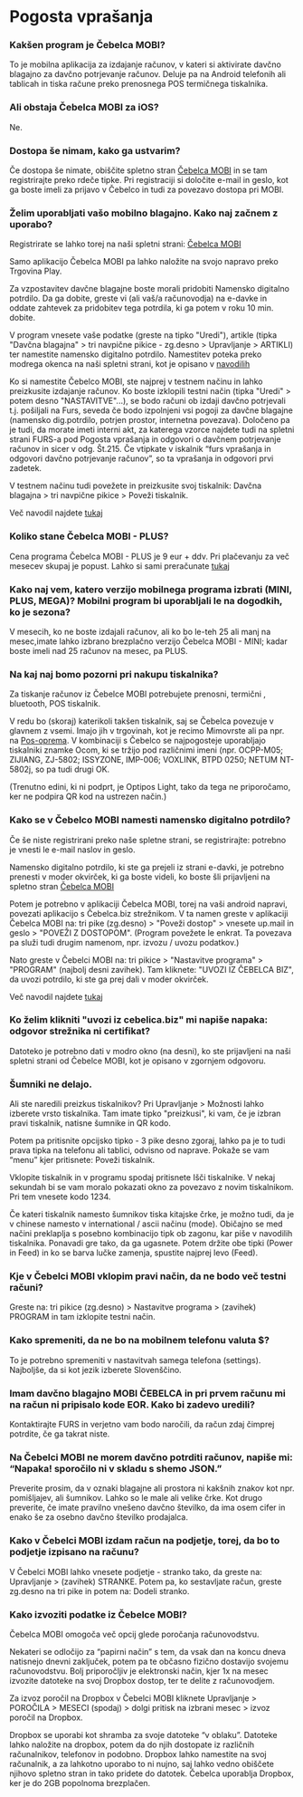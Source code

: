 # Pogosta vprašanja

### Kakšen program je Čebelca MOBI?

To je mobilna aplikacija za izdajanje računov, v kateri si aktivirate davčno blagajno za davčno potrjevanje računov. Deluje pa na Android telefonih ali tablicah in tiska račune preko prenosnega POS termičnega tiskalnika.

### Ali obstaja Čebelca MOBI za iOS?

Ne.

### Dostopa še nimam, kako ga ustvarim?

Če dostopa še nimate, obiščite spletno stran [Čebelca MOBI](https://www.cebelca.biz/mobi) in se tam registrirajte preko rdeče tipke. 
Pri registraciji si določite e-mail in geslo, kot ga boste imeli za prijavo v Čebelco in tudi za povezavo dostopa pri MOBI.

### Želim uporabljati vašo mobilno blagajno. Kako naj začnem z uporabo?

Registrirate se lahko torej na naši spletni strani: [Čebelca MOBI](https://www.cebelca.biz/mobi)

Samo aplikacijo Čebelca MOBI pa lahko naložite na svojo napravo preko Trgovina Play.

Za vzpostavitev davčne blagajne boste morali pridobiti Namensko digitalno potrdilo. Da ga dobite, greste vi (ali vaš/a računovodja) na e-davke in oddate zahtevek za pridobitev tega potrdila, ki ga potem v roku 10 min. dobite.

V program vnesete vaše podatke (greste na tipko "Uredi"), artikle (tipka "Davčna blagajna" > tri navpične pikice - zg.desno > Upravljanje > ARTIKLI) ter namestite namensko digitalno potrdilo. Namestitev poteka preko modrega okenca na naši spletni strani, kot je opisano v [navodilih](https://www.cebelca.biz/pomoc-davcne-blagajne-mobi-potrdilo.html)

Ko si namestite Čebelco MOBI, ste najprej v testnem načinu in lahko preizkusite izdajanje računov. Ko boste izklopili testni način (tipka "Uredi" > potem desno "NASTAVITVE"...), se bodo računi ob izdaji davčno potrjevali t.j. pošiljali na Furs, seveda če bodo izpolnjeni vsi pogoji za davčne blagajne (namensko dig.potrdilo, potrjen prostor, internetna povezava). Določeno pa je tudi, da morate imeti interni akt, za katerega vzorce najdete tudi na spletni strani FURS-a pod Pogosta vprašanja in odgovori o davčnem potrjevanje računov in sicer v odg. Št.215. Če vtipkate v iskalnik “furs vprašanja in odgovori davčno potrjevanje računov”, so ta vprašanja in odgovori prvi zadetek.

V testnem načinu tudi povežete in preizkusite svoj tiskalnik: Davčna blagajna > tri navpične pikice > Poveži tiskalnik.

Več navodil najdete [tukaj](https://www.cebelca.biz/pomoc-davcne-blagajne-mobi.html)

### Koliko stane Čebelca MOBI - PLUS?

Cena programa Čebelca MOBI - PLUS je 9 eur + ddv. Pri plačevanju za več mesecev skupaj je popust. Lahko si sami preračunate [tukaj](https://www.cebelca.biz/subscription-si.html)

### Kako naj vem, katero verzijo mobilnega programa izbrati (MINI, PLUS, MEGA)? Mobilni program bi uporabljali le na dogodkih, ko je sezona?

V mesecih, ko ne boste izdajali računov, ali ko bo le-teh 25 ali manj na mesec,imate lahko izbrano brezplačno verzijo Čebelca MOBI - MINI; kadar boste imeli nad 25 računov na mesec, pa PLUS.

### Na kaj naj bomo pozorni pri nakupu tiskalnika?

Za tiskanje računov iz Čebelce MOBI potrebujete prenosni, termični , bluetooth, POS tiskalnik.

V redu bo (skoraj) katerikoli takšen tiskalnik, saj se Čebelca povezuje v glavnem z vsemi. Imajo jih v trgovinah, kot je recimo Mimovrste ali pa npr. na [Pos-oprema](https://www.pos-oprema.net/prenosni-tiskalniki). V kombinaciji s Čebelco se najpogosteje uporabljajo tiskalniki znamke Ocom, ki se tržijo pod različnimi imeni (npr. OCPP-M05; ZIJIANG, ZJ-5802; ISSYZONE, IMP-006; VOXLINK, BTPD 0250; NETUM NT-5802j, so pa tudi drugi OK. 

(Trenutno edini, ki ni podprt, je Optipos Light, tako da tega ne priporočamo, ker ne podpira QR kod na ustrezen način.)

### Kako se v Čebelco MOBI namesti namensko digitalno potrdilo?

Če še niste registrirani preko naše spletne strani, se registrirajte: potrebno je vnesti le e-mail naslov in geslo.

Namensko digitalno potrdilo, ki ste ga prejeli iz strani e-davki, je potrebno prenesti v moder okvirček, ki ga boste videli, ko boste šli prijavljeni na spletno stran [Čebelca MOBI](https://www.cebelca.biz/manage/mobi.html)

Potem je potrebno v aplikaciji Čebelca MOBI, torej na vaši android napravi, povezati aplikacijo s Čebelca.biz strežnikom. V ta namen greste v aplikaciji Čebelca MOBI na: tri pike (zg.desno) > "Poveži dostop" > vnesete up.mail in geslo > "POVEŽI Z DOSTOPOM". (Program povežete le enkrat. Ta povezava pa služi tudi drugim namenom, npr. izvozu / uvozu podatkov.)

Nato greste v Čebelci MOBI na: tri pikice > "Nastavitve programa" > "PROGRAM" (najbolj desni zavihek). Tam kliknete: "UVOZI IZ ČEBELCA BIZ", da uvozi potrdilo, ki ste ga prej dali v moder okvirček.

Več navodil najdete [tukaj](https://www.cebelca.biz/navodila/faq/namensko_digitalno_potrdilo/#uvoz-potrdila-v-mobilni-program-%C4%8Debelca-mobi)

### Ko želim klikniti "uvozi iz cebelica.biz" mi napiše napaka: odgovor strežnika ni certifikat?

Datoteko je potrebno dati v modro okno (na desni), ko ste prijavljeni na naši spletni strani od Čebelce MOBI, kot je opisano v zgornjem odgovoru.

### Šumniki ne delajo.

Ali ste naredili preizkus tiskalnikov? Pri Upravljanje > Možnosti lahko izberete vrsto tiskalnika. Tam imate tipko "preizkusi", ki vam, če je izbran pravi tiskalnik, natisne šumnike in QR kodo.

Potem pa pritisnite opcijsko tipko - 3 pike desno zgoraj, lahko pa je to tudi prava tipka na telefonu ali tablici, odvisno od naprave. Pokaže se vam “menu” kjer pritisnete: Poveži tiskalnik.

Vklopite tiskalnik in v programu spodaj pritisnete Išči tiskalnike. V nekaj sekundah bi se vam moralo pokazati okno za povezavo z novim tiskalnikom. Pri tem vnesete kodo 1234.

Če kateri tiskalnik namesto šumnikov tiska kitajske črke, je možno tudi, da je v chinese namesto v international / ascii načinu (mode). Običajno se med načini preklaplja s posebno kombinacijo tipk ob zagonu, kar piše v navodilih tiskalnika. Ponavadi gre tako, da ga ugasnete. Potem držite obe tipki (Power in Feed) in ko se barva lučke zamenja, spustite najprej levo (Feed).

### Kje v Čebelci MOBI vklopim pravi način, da ne bodo več testni računi?

Greste na: tri pikice (zg.desno) > Nastavitve programa > (zavihek) PROGRAM in tam izklopite testni način.

### Kako spremeniti, da ne bo na mobilnem telefonu valuta $?
To je potrebno spremeniti v nastavitvah samega telefona (settings). Najboljše, da si kot jezik izberete Slovenščino.

### Imam davčno blagajno MOBI ČEBELCA in pri prvem računu mi na račun ni pripisalo kode EOR. Kako bi zadevo uredili?

Kontaktirajte FURS in verjetno vam bodo naročili, da račun zdaj čimprej potrdite, če ga takrat niste. 

### Na Čebelci MOBI ne morem davčno potrditi računov, napiše mi: “Napaka! sporočilo ni v skladu s shemo JSON.” 

Preverite prosim, da v oznaki blagajne ali prostora ni kakšnih znakov kot npr. pomišljajev, ali šumnikov. Lahko so le male ali velike črke. Kot drugo preverite, če imate pravilno vnešeno davčno številko, da ima osem cifer in enako še za osebno davčno številko prodajalca.

### Kako v Čebelci MOBI izdam račun na podjetje, torej, da bo to podjetje izpisano na računu?

V Čebelci MOBI lahko vnesete podjetje - stranko tako, da greste na: Upravljanje > (zavihek) STRANKE. Potem pa, ko sestavljate račun, greste zg.desno na tri pike in potem na: Dodeli stranko.

### Kako izvoziti podatke iz Čebelce MOBI?

Čebelca MOBI omogoča več opcij glede poročanja računovodstvu.

Nekateri se odločijo za “papirni način” s tem, da vsak dan na koncu dneva natisnejo dnevni zaključek, potem pa te občasno fizično dostavijo svojemu računovodstvu. Bolj priporočljiv je elektronski način, kjer 1x na mesec izvozite datoteke na svoj Dropbox dostop, ter te delite z računovodjem.

Za izvoz poročil na Dropbox v Čebelci MOBI kliknete Upravljanje > POROČILA > MESECI (spodaj) > dolgi pritisk na izbrani mesec > izvoz poročil na Dropbox.

Dropbox se uporabi kot shramba za svoje datoteke “v oblaku”. Datoteke lahko naložite na dropbox, potem da do njih dostopate iz različnih računalnikov, telefonov in podobno. Dropbox lahko namestite na svoj računalnik, a za lahkotno uporabo to ni nujno, saj lahko vedno obiščete njihovo spletno stran in tako pridete do datotek. Čebelca uporablja Dropbox, ker je do 2GB popolnoma brezplačen.


